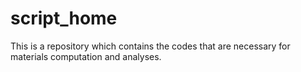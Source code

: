 # script_home
This is a repository which contains the codes that are necessary for materials computation and analyses.
